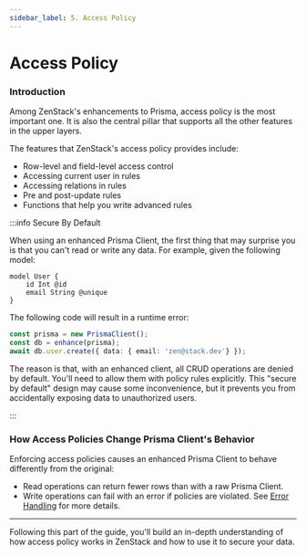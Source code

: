 ```yaml
---
sidebar_label: 5. Access Policy
---
```


# Access Policy

### Introduction

Among ZenStack's enhancements to Prisma, access policy is the most important one. It is also the central pillar that supports all the other features in the upper layers.

The features that ZenStack's access policy provides include:

- Row-level and field-level access control
- Accessing current user in rules
- Accessing relations in rules
- Pre and post-update rules
- Functions that help you write advanced rules

:::info Secure By Default

When using an enhanced Prisma Client, the first thing that may surprise you is that you can't read or write any data. For example, given the following model:

```zmodel
model User {
    id Int @id
    email String @unique
}
```

The following code will result in a runtime error:

```ts
const prisma = new PrismaClient();
const db = enhance(prisma);
await db.user.create({ data: { email: 'zen@stack.dev'} });
```

The reason is that, with an enhanced client, all CRUD operations are denied by default. You'll need to allow them with policy rules explicitly. This "secure by default" design may cause some inconvenience, but it prevents you from accidentally exposing data to unauthorized users.

:::

### How Access Policies Change Prisma Client's Behavior

Enforcing access policies causes an enhanced Prisma Client to behave differently from the original:

- Read operations can return fewer rows than with a raw Prisma Client.
- Write operations can fail with an error if policies are violated. See [Error Handling](/docs/reference/error-handling) for more details.

---

Following this part of the guide, you'll build an in-depth understanding of how access policy works in ZenStack and how to use it to secure your data.
